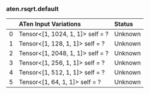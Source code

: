 ### aten.rsqrt.default
|    | ATen Input Variations            | Status   |
|---:|:---------------------------------|:---------|
|  0 | Tensor<[1, 1024, 1, 1]> self = ? | Unknown  |
|  1 | Tensor<[1, 128, 1, 1]> self = ?  | Unknown  |
|  2 | Tensor<[1, 2048, 1, 1]> self = ? | Unknown  |
|  3 | Tensor<[1, 256, 1, 1]> self = ?  | Unknown  |
|  4 | Tensor<[1, 512, 1, 1]> self = ?  | Unknown  |
|  5 | Tensor<[1, 64, 1, 1]> self = ?   | Unknown  |

